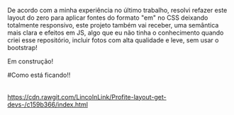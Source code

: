 ﻿
De acordo com a minha experiência no último trabalho, resolvi refazer este layout do zero para aplicar fontes do formato "em" no CSS deixando totalmente responsivo, este projeto também vai receber, uma semântica mais clara e efeitos em JS, algo que eu não tinha o conhecimento quando criei esse repositório, incluir fotos com alta qualidade e leve, sem usar o bootstrap!


Em construção!

#Como está ficando!!

######

https://cdn.rawgit.com/LincolnLink/Profite-layout-get-devs-/c159b366/index.html

